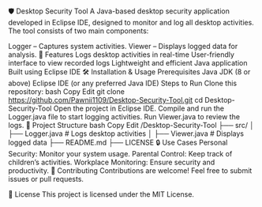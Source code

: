 🛡️ Desktop Security Tool
A Java-based desktop security application developed in Eclipse IDE, designed to monitor and log all desktop activities. The tool consists of two main components:

Logger – Captures system activities.
Viewer – Displays logged data for analysis.
📌 Features
Logs desktop activities in real-time
User-friendly interface to view recorded logs
Lightweight and efficient Java application
Built using Eclipse IDE
🛠️ Installation & Usage
Prerequisites
Java JDK (8 or above)
Eclipse IDE (or any preferred Java IDE)
Steps to Run
Clone this repository:
bash
Copy
Edit
git clone https://github.com/Pawnii1109/Desktop-Security-Tool.git
cd Desktop-Security-Tool
Open the project in Eclipse IDE.
Compile and run the Logger.java file to start logging activities.
Run Viewer.java to review the logs.
📂 Project Structure
bash
Copy
Edit
/Desktop-Security-Tool
   ├── src/
   │   ├── Logger.java   # Logs desktop activities
   │   ├── Viewer.java   # Displays logged data
   ├── README.md
   ├── LICENSE
🔒 Use Cases
Personal Security: Monitor your system usage.
Parental Control: Keep track of children’s activities.
Workplace Monitoring: Ensure security and productivity.
🤝 Contributing
Contributions are welcome! Feel free to submit issues or pull requests.

📜 License
This project is licensed under the MIT License.






